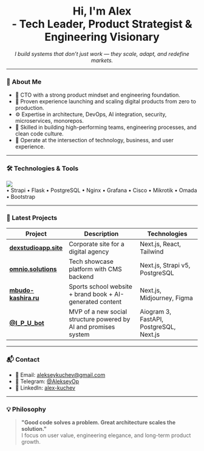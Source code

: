 <h1 align="center">Hi, I'm Alex </br>- Tech Leader, Product Strategist & Engineering Visionary</h1>

<p align="center">
  <i>I build systems that don’t just work — they scale, adapt, and redefine markets.</i>
</p>

---

### 🧩 About Me

- 🧠 CTO with a strong product mindset and engineering foundation.  
- 💼 Proven experience launching and scaling digital products from zero to production.  
- ⚙️ Expertise in architecture, DevOps, AI integration, security, microservices, monorepos.  
- 👥 Skilled in building high-performing teams, engineering processes, and clean code culture.  
- 📍 Operate at the intersection of technology, business, and user experience.  

---

### 🛠️ Technologies & Tools

<img src="https://skillicons.dev/icons?i=python,flask,js,ts,nodejs,react,tailwind,bootstrap,nextjs,docker,postgres,nginx,git,linux,grafana" />
<br/>
<span>
  • Strapi • Flask • PostgreSQL • Nginx • Grafana • Cisco • Mikrotik • Omada • Bootstrap
</span>

---

### 💼 Latest Projects

| Project | Description | Technologies |
|--------|-------------|--------------|
| [**dexstudioapp.site**](https://dexstudioapp.site/) | Corporate site for a digital agency | Next.js, React, Tailwind |
| [**omnio.solutions**](https://omnio.solutions/) | Tech showcase platform with CMS backend | Next.js, Strapi v5, PostgreSQL |
| [**mbudo-kashira.ru**](https://mbudo-kashira.ru/) | Sports school website + brand book + AI-generated content | Next.js, Midjourney, Figma |
| [**@I_P_U_bot**](https://t.me/I_P_U_bot) | MVP of a new social structure powered by AI and promises system | Aiogram 3, FastAPI, PostgreSQL, Next.js |

---

### 📬 Contact

- 📧 Email: [alekseykuchev@gmail.com](mailto:alekseykuchev@gmail.com)  
- 💬 Telegram: [@AlekseyOp](https://t.me/AlekseyOp)  
- 🔗 LinkedIn: [alex-kuchev](https://www.linkedin.com/in/alex-kuchev/)  

---

### 💡 Philosophy

> **"Good code solves a problem. Great architecture scales the solution."**  
> I focus on user value, engineering elegance, and long-term product growth.
